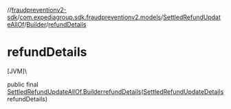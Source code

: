 //[fraudpreventionv2-sdk](../../../../index.md)/[com.expediagroup.sdk.fraudpreventionv2.models](../../index.md)/[SettledRefundUpdateAllOf](../index.md)/[Builder](index.md)/[refundDetails](refund-details.md)

# refundDetails

[JVM]\

public final [SettledRefundUpdateAllOf.Builder](index.md)[refundDetails](refund-details.md)([SettledRefundUpdateDetails](../../-settled-refund-update-details/index.md)refundDetails)
